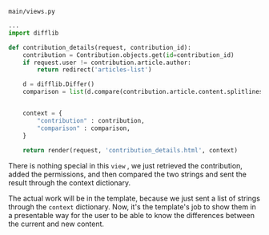 `main/views.py`
```python
...
import difflib

def contribution_details(request, contribution_id):
	contribution = Contribution.objects.get(id=contribution_id)
	if request.user != contribution.article.author:
		return redirect('articles-list')

	d = difflib.Differ()
	comparison = list(d.compare(contribution.article.content.splitlines(True), contribution.change.new_content.splitlines(True)))


	context = {
		"contribution" : contribution,
		"comparison" : comparison,
	}
	
	return render(request, 'contribution_details.html', context)
```

There is nothing special in this `view` , we just retrieved the contribution, added the permissions, and then compared the two strings and sent the result through the context dictionary. 

The actual work will be in the template, because we just sent a list of strings through the `context` dictionary. Now, it's the template's job to show them in a presentable way for the user to be able to know the differences between the current and new content.
